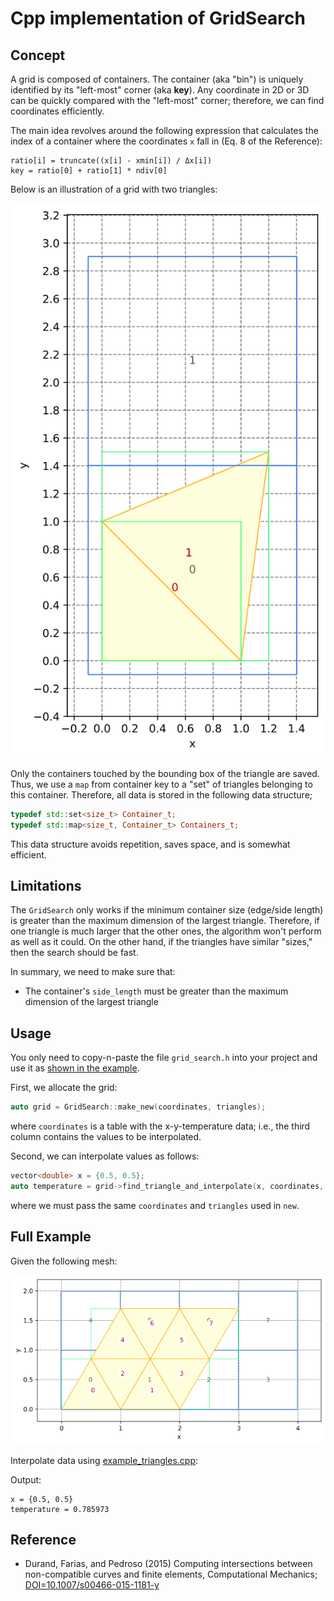 # Cpp implementation of GridSearch

## Concept

A grid is composed of containers. The container (aka "bin") is uniquely identified by its "left-most" corner (aka **key**). Any coordinate in 2D or 3D can be quickly compared with the "left-most" corner; therefore, we can find coordinates efficiently.

The main idea revolves around the following expression that calculates the index of a container where the coordinates `x` fall in (Eq. 8 of the Reference):

```text
ratio[i] = truncate((x[i] - xmin[i]) / Δx[i])
key = ratio[0] + ratio[1] * ndiv[0] 
```

Below is an illustration of a grid with two triangles:

![example_grid_two_triangles](https://github.com/cpmech/cpp-grid-search/raw/main/example_grid_two_triangles.svg)

Only the containers touched by the bounding box of the triangle are saved. Thus, we use a `map` from container key to a "set" of triangles belonging to this container. Therefore, all data is stored in the following data structure;

```c++
typedef std::set<size_t> Container_t;
typedef std::map<size_t, Container_t> Containers_t;
```

This data structure avoids repetition, saves space, and is somewhat efficient.

## Limitations

The `GridSearch` only works if the minimum container size (edge/side length) is greater than the maximum dimension of the largest triangle. Therefore, if one triangle is much larger that the other ones, the algorithm won't perform as well as it could. On the other hand, if the triangles have similar "sizes," then the search should be fast.

In summary, we need to make sure that:

* The container's `side_length` must be greater than the maximum dimension of the largest triangle

## Usage

You only need to copy-n-paste the file `grid_search.h` into your project and use it as [shown in the example](https://github.com/cpmech/cpp-grid-search/blob/main/example_triangles.cpp).

First, we allocate the grid:

```c++
auto grid = GridSearch::make_new(coordinates, triangles);
```

where `coordinates` is a table with the x-y-temperature data; i.e., the third column contains the values to be interpolated. 

Second, we can interpolate values as follows:

```c++
vector<double> x = {0.5, 0.5};
auto temperature = grid->find_triangle_and_interpolate(x, coordinates, triangles);
```

where we must pass the same `coordinates` and `triangles` used in `new`.

## Full Example

Given the following mesh:

![example_triangles](https://github.com/cpmech/cpp-grid-search/raw/main/example_triangles.png)

Interpolate data using [example_triangles.cpp](https://github.com/cpmech/cpp-grid-search/blob/main/example_triangles.cpp):

Output:

```text
x = {0.5, 0.5}
temperature = 0.785973
```

## Reference

* Durand, Farias, and Pedroso (2015) Computing intersections between
  non-compatible curves and finite elements, Computational Mechanics;
  [DOI=10.1007/s00466-015-1181-y](https://link.springer.com/article/10.1007/s00466-015-1181-y)

